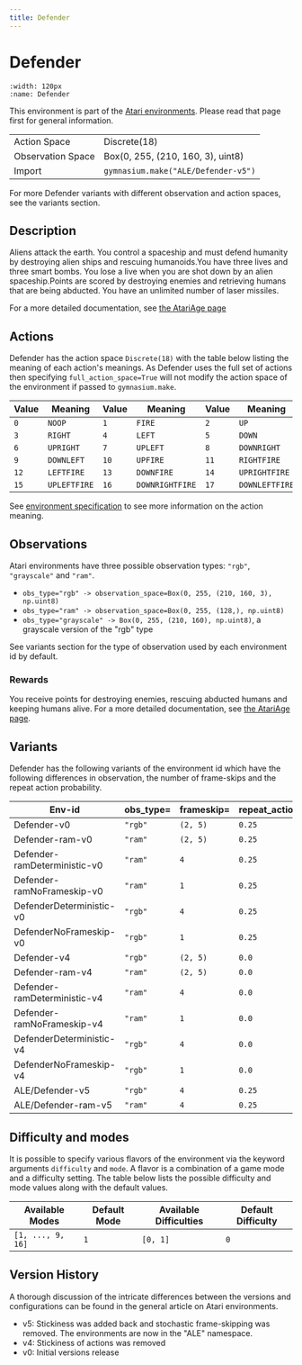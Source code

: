 ```yaml
---
title: Defender
---
```


# Defender

```{figure} ../_static/videos/environments/defender.gif
:width: 120px
:name: Defender
```

This environment is part of the <a href='..'>Atari environments</a>. Please read that page first for general information.

|   |   |
|---|---|
| Action Space | Discrete(18) |
| Observation Space | Box(0, 255, (210, 160, 3), uint8) |
| Import | `gymnasium.make("ALE/Defender-v5")` |

For more Defender variants with different observation and action spaces, see the variants section.

## Description

Aliens attack the earth. You control a spaceship and must defend humanity by destroying alien ships and rescuing humanoids.You have three lives and three smart bombs. You lose a live when you are shot down by an alien spaceship.Points are scored by destroying enemies and retrieving humans that are being abducted. You have an unlimited number of laser missiles.

For a more detailed documentation, see [the AtariAge page](https://atariage.com/manual_html_page.php?SoftwareLabelID=128)

## Actions

Defender has the action space `Discrete(18)` with the table below listing the meaning of each action's meanings.
As Defender uses the full set of actions then specifying `full_action_space=True` will not modify the action space of the environment if passed to `gymnasium.make`.

| Value   | Meaning      | Value   | Meaning         | Value   | Meaning        |
|---------|--------------|---------|-----------------|---------|----------------|
| `0`     | `NOOP`       | `1`     | `FIRE`          | `2`     | `UP`           |
| `3`     | `RIGHT`      | `4`     | `LEFT`          | `5`     | `DOWN`         |
| `6`     | `UPRIGHT`    | `7`     | `UPLEFT`        | `8`     | `DOWNRIGHT`    |
| `9`     | `DOWNLEFT`   | `10`    | `UPFIRE`        | `11`    | `RIGHTFIRE`    |
| `12`    | `LEFTFIRE`   | `13`    | `DOWNFIRE`      | `14`    | `UPRIGHTFIRE`  |
| `15`    | `UPLEFTFIRE` | `16`    | `DOWNRIGHTFIRE` | `17`    | `DOWNLEFTFIRE` |

See [environment specification](../env-spec) to see more information on the action meaning.

## Observations

Atari environments have three possible observation types: `"rgb"`, `"grayscale"` and `"ram"`.

- `obs_type="rgb" -> observation_space=Box(0, 255, (210, 160, 3), np.uint8)`
- `obs_type="ram" -> observation_space=Box(0, 255, (128,), np.uint8)`
- `obs_type="grayscale" -> Box(0, 255, (210, 160), np.uint8)`, a grayscale version of the "rgb" type

See variants section for the type of observation used by each environment id by default.

### Rewards

You receive points for destroying enemies, rescuing abducted humans and keeping humans alive.
For a more detailed documentation, see [the AtariAge page](https://atariage.com/manual_html_page.php?SoftwareLabelID=128).

## Variants

Defender has the following variants of the environment id which have the following differences in observation,
the number of frame-skips and the repeat action probability.

| Env-id                       | obs_type=   | frameskip=   | repeat_action_probability=   |
|------------------------------|-------------|--------------|------------------------------|
| Defender-v0                  | `"rgb"`     | `(2, 5)`     | `0.25`                       |
| Defender-ram-v0              | `"ram"`     | `(2, 5)`     | `0.25`                       |
| Defender-ramDeterministic-v0 | `"ram"`     | `4`          | `0.25`                       |
| Defender-ramNoFrameskip-v0   | `"ram"`     | `1`          | `0.25`                       |
| DefenderDeterministic-v0     | `"rgb"`     | `4`          | `0.25`                       |
| DefenderNoFrameskip-v0       | `"rgb"`     | `1`          | `0.25`                       |
| Defender-v4                  | `"rgb"`     | `(2, 5)`     | `0.0`                        |
| Defender-ram-v4              | `"ram"`     | `(2, 5)`     | `0.0`                        |
| Defender-ramDeterministic-v4 | `"ram"`     | `4`          | `0.0`                        |
| Defender-ramNoFrameskip-v4   | `"ram"`     | `1`          | `0.0`                        |
| DefenderDeterministic-v4     | `"rgb"`     | `4`          | `0.0`                        |
| DefenderNoFrameskip-v4       | `"rgb"`     | `1`          | `0.0`                        |
| ALE/Defender-v5              | `"rgb"`     | `4`          | `0.25`                       |
| ALE/Defender-ram-v5          | `"ram"`     | `4`          | `0.25`                       |

## Difficulty and modes

It is possible to specify various flavors of the environment via the keyword arguments `difficulty` and `mode`.
A flavor is a combination of a game mode and a difficulty setting. The table below lists the possible difficulty and mode values
along with the default values.

| Available Modes   | Default Mode   | Available Difficulties   | Default Difficulty   |
|-------------------|----------------|--------------------------|----------------------|
| `[1, ..., 9, 16]` | `1`            | `[0, 1]`                 | `0`                  |

## Version History

A thorough discussion of the intricate differences between the versions and configurations can be found in the general article on Atari environments.

* v5: Stickiness was added back and stochastic frame-skipping was removed. The environments are now in the "ALE" namespace.
* v4: Stickiness of actions was removed
* v0: Initial versions release
